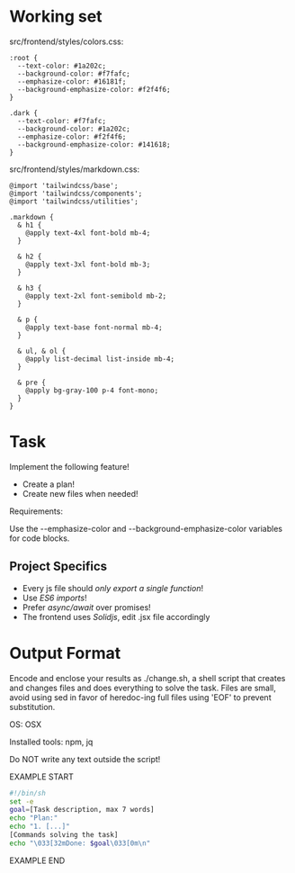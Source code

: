 # Working set

src/frontend/styles/colors.css:
```
:root {
  --text-color: #1a202c;
  --background-color: #f7fafc;
  --emphasize-color: #16181f;
  --background-emphasize-color: #f2f4f6;
}

.dark {
  --text-color: #f7fafc;
  --background-color: #1a202c;
  --emphasize-color: #f2f4f6;
  --background-emphasize-color: #141618;
}

```

src/frontend/styles/markdown.css:
```
@import 'tailwindcss/base';
@import 'tailwindcss/components';
@import 'tailwindcss/utilities';

.markdown {
  & h1 {
    @apply text-4xl font-bold mb-4;
  }

  & h2 {
    @apply text-3xl font-bold mb-3;
  }

  & h3 {
    @apply text-2xl font-semibold mb-2;
  }

  & p {
    @apply text-base font-normal mb-4;
  }

  & ul, & ol {
    @apply list-decimal list-inside mb-4;
  }

  & pre {
    @apply bg-gray-100 p-4 font-mono;
  }
}

```


# Task

Implement the following feature!

- Create a plan!
- Create new files when needed!

Requirements:

Use the --emphasize-color and --background-emphasize-color variables for code blocks.



## Project Specifics

- Every js file should *only export a single function*!
- Use *ES6 imports*!
- Prefer *async/await* over promises!
- The frontend uses *Solidjs*, edit .jsx file accordingly


# Output Format

Encode and enclose your results as ./change.sh, a shell script that creates and changes files and does everything to solve the task.
Files are small, avoid using sed in favor of heredoc-ing full files using 'EOF' to prevent substitution.

OS: OSX

Installed tools: npm, jq


Do NOT write any text outside the script!

EXAMPLE START

```sh
#!/bin/sh
set -e
goal=[Task description, max 7 words]
echo "Plan:"
echo "1. [...]"
[Commands solving the task]
echo "\033[32mDone: $goal\033[0m\n"
```

EXAMPLE END

